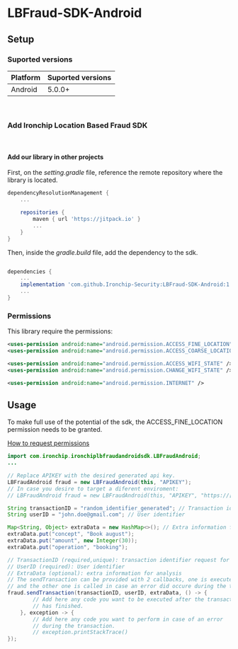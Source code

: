 # LBFraud-SDK-Android

## Setup

### Suported versions
| Platform | Suported versions |
| --- | --- |
| Android | 5.0.0+ |
    
<br>

### Add Ironchip Location Based Fraud SDK

<br>

#### Add our library in other projects

First, on the *setting.gradle* file, reference the remote repository where the library is located. 
``` gradle
dependencyResolutionManagement {
    ...

    repositories {
        maven { url 'https://jitpack.io' }
        ...
    }
}
```

Then, inside the *gradle.build* file, add the dependency to the sdk.
``` gradle

dependencies {
    ...
    implementation 'com.github.Ironchip-Security:LBFraud-SDK-Android:1.2.0'
    ...
}

```

### Permissions
This library require the permissions:

``` xml
<uses-permission android:name="android.permission.ACCESS_FINE_LOCATION" />
<uses-permission android:name="android.permission.ACCESS_COARSE_LOCATION" />

<uses-permission android:name="android.permission.ACCESS_WIFI_STATE" />
<uses-permission android:name="android.permission.CHANGE_WIFI_STATE" />

<uses-permission android:name="android.permission.INTERNET" />
```


## Usage

To make full use of the potential of the sdk, the ACCESS_FINE_LOCATION permission needs to be granted.

[How to request permissions](https://developer.android.com/training/permissions/requesting)

```java
import com.ironchip.ironchiplbfraudandroidsdk.LBFraudAndroid;
...

// Replace APIKEY with the desired generated api key.
LBFraudAndroid fraud = new LBFraudAndroid(this, "APIKEY");
// In case you desire to target a diferent enviroment:
// LBFraudAndroid fraud = new LBFraudAndroid(this, "APIKEY", "https://[ENVIROMENT].transaction.lbfraud.ironchip.com/transaction");

String transactionID = "random_identifier_generated"; // Transaction identifier request for fraud results
String userID = "john.doe@gmail.com"; // User identifier

Map<String, Object> extraData = new HashMap<>(); // Extra information for analysis
extraData.put("concept", "Book august");
extraData.put("amount", new Integer(30));
extraData.put("operation", "booking");

// TransactionID (required,unique): transaction identifier request for fraud results
// UserID (required): User identifier
// ExtraData (optional): extra information for analysis
// The sendTransaction can be provided with 2 callbacks, one is executed when the transaction is finished
// and the other one is called in case an error did occure during the transaction process.
fraud.sendTransaction(transactionID, userID, extraData, () -> {
        // Add here any code you want to be executed after the transaction
        // has finished.
    }, exception -> {
        // Add here any code you want to perform in case of an error
        // during the transaction.
        // exception.printStackTrace()
});
```
